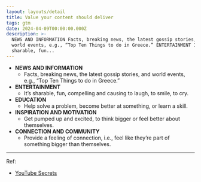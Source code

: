 ```yaml
---
layout: layouts/detail
title: Value your content should deliver
tags: gtm
date: 2024-04-09T00:00:00.000Z
description: >-
  NEWS AND INFORMATION Facts, breaking news, the latest gossip stories, and
  world events, e.g., “Top Ten Things to do in Greece.” ENTERTAINMENT It’s
  sharable, fun...
---
```

* **NEWS AND INFORMATION**
  * Facts, breaking news, the latest gossip stories, and world events, e.g., “Top Ten Things to do in Greece.”
* **ENTERTAINMENT**
  * It’s sharable, fun, compelling and causing to laugh, to smile, to cry. 
* **EDUCATION**
  * Help solve a problem, become better at something, or learn a skill.
* **INSPIRATION AND MOTIVATION**
  * Get pumped up and excited, to think bigger or feel better about themselves.
* **CONNECTION AND COMMUNITY**
  * Provide a feeling of connection, i.e., feel like they’re part of something bigger than themselves.

---

Ref:
* <a href="https://www.amazon.com/dp/1544511817">YouTube Secrets</a>
